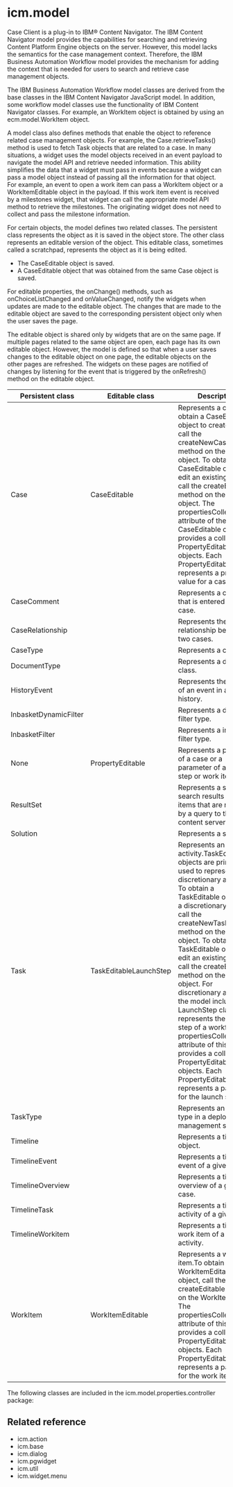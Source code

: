 # icm.model

Case Client is
a plug-in to IBM® Content
Navigator.
The IBM Content
Navigator model provides
the capabilities for searching and retrieving Content Platform Engine objects on the server.
However, this model lacks the semantics for the case management context.
Therefore, the IBM Business Automation
Workflow model
provides the mechanism for adding the context that is needed for users
to search and retrieve case management objects.

The IBM Business Automation
Workflow model
classes are derived from the base classes in the IBM Content
Navigator
JavaScript model. In addition, some workflow model
classes use the functionality of IBM Content
Navigator classes. For
example, an WorkItem object is obtained by using an
ecm.model.WorkItem object.

A
model class also defines methods that enable the object to reference
related case management objects. For example, the Case.retrieveTasks() method
is used to fetch Task objects that are related
to a case. In many situations, a widget uses the model objects received
in an event payload to navigate the model API and retrieve needed
information. This ability simplifies the data that a widget must pass
in events because a widget can pass a model object instead of passing
all the information for that object. For example, an event to open
a work item can pass a WorkItem object or a WorkItemEditable object
in the payload. If this work item event is received by a milestones
widget, that widget can call the appropriate model API method to retrieve
the milestones. The originating widget does not need to collect and
pass the milestone information.

For certain objects, the model
defines two related classes. The persistent class represents the object
as it is saved in the object store. The other class represents an
editable version of the object. This editable class, sometimes called
a scratchpad, represents the object as it is being edited.

- The CaseEditable object is saved.
- A CaseEditable object that was obtained from
the same Case object is saved.

For editable properties, the onChange() methods,
such as onChoiceListChanged and onValueChanged,
notify the widgets when updates are made to the editable object. The
changes that are made to the editable object are saved to the corresponding
persistent object only when the user saves the page.

The editable
object is shared only by widgets that are on the same page. If multiple
pages related to the same object are open, each page has its own editable
object. However, the model is defined so that when a user saves changes
to the editable object on one page, the editable objects on the other
pages are refreshed. The widgets on these pages are notified of changes
by listening for the event that is triggered by the onRefresh() method
on the editable object.

| Persistent class      | Editable class         | Description                                                                                                                                                                                                                                                                                                                                                                                                                                                                                                                                                                                                                                           |
|-----------------------|------------------------|-------------------------------------------------------------------------------------------------------------------------------------------------------------------------------------------------------------------------------------------------------------------------------------------------------------------------------------------------------------------------------------------------------------------------------------------------------------------------------------------------------------------------------------------------------------------------------------------------------------------------------------------------------|
| Case                  | CaseEditable           | Represents a case.To obtain a CaseEditable object to create a case, call the createNewCaseEditable method on the Solution object. To obtain a CaseEditable object to edit an existing case, call the createEditable method on the Case object. The propertiesCollection attribute of the CaseEditable class provides a collection of PropertyEditable objects. Each PropertyEditable object represents a property value for a case.                                                                                                                                                                                                                   |
| CaseComment           |                        | Represents a comment that is entered for a case.                                                                                                                                                                                                                                                                                                                                                                                                                                                                                                                                                                                                      |
| CaseRelationship      |                        | Represents the relationship between two cases.                                                                                                                                                                                                                                                                                                                                                                                                                                                                                                                                                                                                        |
| CaseType              |                        | Represents a case type.                                                                                                                                                                                                                                                                                                                                                                                                                                                                                                                                                                                                                               |
| DocumentType          |                        | Represents a document class.                                                                                                                                                                                                                                                                                                                                                                                                                                                                                                                                                                                                                          |
| HistoryEvent          |                        | Represents the record of an event in a case history.                                                                                                                                                                                                                                                                                                                                                                                                                                                                                                                                                                                                  |
| InbasketDynamicFilter |                        | Represents a dynamic filter type.                                                                                                                                                                                                                                                                                                                                                                                                                                                                                                                                                                                                                     |
| InbasketFilter        |                        | Represents a inbasket filter type.                                                                                                                                                                                                                                                                                                                                                                                                                                                                                                                                                                                                                    |
| None                  | PropertyEditable       | Represents a property of a case or a parameter of a launch step or work item.                                                                                                                                                                                                                                                                                                                                                                                                                                                                                                                                                                         |
| ResultSet             |                        | Represents a set of search results or other items that are returned by a query to the content server.                                                                                                                                                                                                                                                                                                                                                                                                                                                                                                                                                 |
| Solution              |                        | Represents a solution.                                                                                                                                                                                                                                                                                                                                                                                                                                                                                                                                                                                                                                |
| Task                  | TaskEditableLaunchStep | Represents an activity.TaskEditable objects are primarily used to represent new discretionary activities. To obtain a TaskEditable object for a discretionary activity, call the createNewTaskEditable method on the Case object.  To obtain a TaskEditable object to edit an existing activity, call the createEditable method on the Task object. For discretionary activities, the model includes the LaunchStep class that represents the launch step of a workflow. The propertiesCollection attribute of this class provides a collection of PropertyEditable objects. Each PropertyEditable object represents a parameter for the launch step. |
| TaskType              |                        | Represents an activity type in a deployed case management solution.                                                                                                                                                                                                                                                                                                                                                                                                                                                                                                                                                                                   |
| Timeline              |                        | Represents a timeline object.                                                                                                                                                                                                                                                                                                                                                                                                                                                                                                                                                                                                                         |
| TimelineEvent         |                        | Represents a timeline event of a given case.                                                                                                                                                                                                                                                                                                                                                                                                                                                                                                                                                                                                          |
| TimelineOverview      |                        | Represents a timeline overview of a given case.                                                                                                                                                                                                                                                                                                                                                                                                                                                                                                                                                                                                       |
| TimelineTask          |                        | Represents a timeline activity of a given case.                                                                                                                                                                                                                                                                                                                                                                                                                                                                                                                                                                                                       |
| TimelineWorkitem      |                        | Represents a timeline work item of a given activity.                                                                                                                                                                                                                                                                                                                                                                                                                                                                                                                                                                                                  |
| WorkItem              | WorkItemEditable       | Represents a work item.To obtain a WorkItemEditable object, call the createEditable method on the WorkItem object. The propertiesCollection attribute of this class provides a collection of PropertyEditable objects. Each PropertyEditable object represents a parameter for the work item.                                                                                                                                                                                                                                                                                                                                                         |

The following classes are included in the icm.model.properties.controller package:

## Related reference

- icm.action
- icm.base
- icm.dialog
- icm.pgwidget
- icm.util
- icm.widget.menu